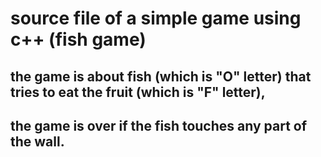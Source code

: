 # source file of a simple game using c++ (fish game)



## the game is about fish (which is "O" letter) that tries to eat the fruit (which is "F" letter),
## the game is over if the fish touches any part of the wall.
